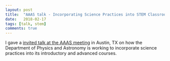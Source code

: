 ```yaml
---
layout: post
title:  "AAAS talk - Incorporating Science Practices into STEM Classrooms"
date:   2018-02-17
tags: [talk, stem]
comments: true
---
```


I gave a [invited talk at the AAAS meeting][slides] in Austin, TX on how the Department of Physics and Astronomy is working to incorporate science practices into its introductory and advanced courses.

[slides]: https://github.com/dannycab/dannycab.github.io/blob/master/ASSETS/docs/2018-AAAS.pdf
